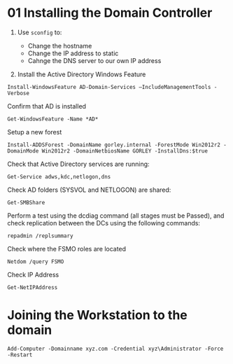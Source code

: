 # 01 Installing the Domain Controller

1. Use `sconfig` to:
    - Change the hostname
    - Change the IP address to static
    - Cahnge the DNS server to our own IP address

2. Install the Active Directory Windows Feature

```shell
Install-WindowsFeature AD-Domain-Services –IncludeManagementTools -Verbose
```

Confirm that AD is installed
```shell
Get-WindowsFeature -Name *AD*
```

Setup a new forest
```shell
Install-ADDSForest -DomainName gorley.internal -ForestMode Win2012r2 -DomainMode Win2012r2 -DomainNetbiosName GORLEY -InstallDns:$true
```

Check that Active Directory services are running:
```shell
Get-Service adws,kdc,netlogon,dns
```

Check AD folders (SYSVOL and NETLOGON) are shared:
```shell
Get-SMBShare
```

Perform a test using the dcdiag command (all stages must be Passed), and check replication between the DCs using the following commands:
```shell
repadmin /replsummary
```

Check where the FSMO roles are located
```shell
Netdom /query FSMO
```

Check IP Address
```shell
Get-NetIPAddress
```

# Joining the Workstation to the domain
```shell
Add-Computer -Domainname xyz.com -Credential xyz\Administrator -Force -Restart
```
